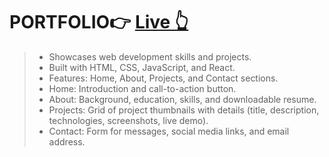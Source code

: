 # PORTFOLIO👉 [Live 👆](https://sairamdondapatii.github.io/Portfolio/home.html)
> - Showcases web development skills and projects.
> - Built with HTML, CSS, JavaScript, and React.
> - Features: Home, About, Projects, and Contact sections.
>  - Home: Introduction and call-to-action button.
>  - About: Background, education, skills, and downloadable resume.
>  -  Projects: Grid of project thumbnails with details (title, description, technologies, screenshots, live demo).
>  -  Contact: Form for messages, social media links, and email address.
